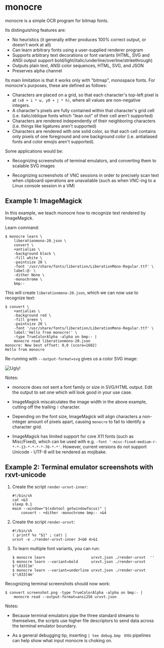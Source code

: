 monocre
=======

monocre is a simple OCR program for bitmap fonts.

Its distinguishing features are:

- No heuristics (it generally either produces 100% correct output, or doesn't work at all)
- Can learn arbitrary fonts using a user-supplied renderer program
- Supports arbitrary text decorations or font variants
  (HTML, SVG and ANSI output support bold/light/italic/underline/overline/strikethrough)
- Outputs plain text, ANSI color sequences, HTML, SVG, and JSON
- Preserves alpha channel

Its main limitation is that it works only with "bitmap", monospace fonts.
For monocre's purposes, these are defined as follows:

- Characters are placed on a grid, so that each character's top-left pixel
  is at `(x0 + i * w, y0 + j * h)`, where all values are non-negative integers.
- A character's pixels are fully contained within that character's grid cell
  (i.e. italic/oblique fonts which "lean out" of their cell aren't supported)
- Characters are rendered independently of their neighboring characters
  (i.e. things like ligatures aren't supported)
- Characters are rendered with one solid color,
  so that each cell contains only pixels of one foreground and one background color
  (i.e. antialiased fonts and color emojis aren't supported).

Some applications would be:

- Recognizing screenshots of terminal emulators,
  and converting them to scalable SVG images

- Recognizing screenshots of VNC sessions in order to precisely scan text
  when clipboard operations are unavailable
  (such as when VNC-ing to a Linux console session in a VM)


Example 1: ImageMagick
----------------------

In this example, we teach monocre how to recognize text rendered by ImageMagick.

Learn command:

```console
$ monocre learn \
    liberationmono-20.json \
    convert \
    +antialias \
    -background black \
    -fill white \
    -pointsize 20 \
    -font '/usr/share/fonts/liberation/LiberationMono-Regular.ttf' \
    label:@- \
    -dither None \
    -monochrome \
    bmp:-
```

This will create `liberationmono-20.json`, which we can now use to recognize text:

```console
$ convert \
    +antialias \
    -background red \
    -fill green \
    -pointsize 20 \
    -font '/usr/share/fonts/liberation/LiberationMono-Regular.ttf' \
    label:'Hello from monocre!' \
    -type TrueColorAlpha -alpha on bmp:- |
    monocre read liberationmono-20.json
monocre: New best offset: 0,0 (score=1602)
Hello from monocre
```

Re-running with `--output-format=svg` gives us a color SVG image:

![Ugly!](https://dump.thecybershadow.net/d6a14c8bd0ad7200a31b4b9b8f3189da/a.svg)

Notes:

- monocre does not sent a font family or size in SVG/HTML output.
  Edit the output to set one which will look good in your use case.

- ImageMagick miscalculates the image width in the above example,
  cutting off the trailing `!` character.

- Depending on the font size, ImageMagick will align characters
  a non-integer amount of pixels apart, 
  causing `monocre` to fail to identify a character grid.

- ImageMagick has limited support for core X11 fonts (such as Misc/Fixed),
  which can be used with e.g. `-font '-misc-fixed-medium-r-*-*-13-*-*-*-*-70-*-*'`.
  However, current versions do not support Unicode - 
  UTF-8 will be rendered as mojibake.


Example 2: Terminal emulator screenshots with rxvt-unicode
----------------------------------------------------------

1. Create the script `render-urxvt-inner`:

   ```shell
   #!/bin/sh
   cat <&3
   sleep 0.1
   maim --window="$(xdotool getwindowfocus)" | 
       convert - +dither -monochrome bmp:- >&4
   ```

2. Create the script `render-urxvt`:

   ```shell
   #!/bin/sh
   ( printf %s "$1" ; cat) |
   urxvt -e ./render-urxvt-inner 3<&0 4>&1
   ```

3. To learn multiple font variants, you can run:

   ```conosle
   $ monocre learn                     urxvt.json ./render-urxvt  ''
   $ monocre learn --variant=bold      urxvt.json ./render-urxvt $'\033[1m'
   $ monocre learn --variant=underline urxvt.json ./render-urxvt $'\033[4m'
   ```

Recognizing terminal screenshots should now work:

```console
$ convert screenshot.png -type TrueColorAlpha -alpha on bmp:- | 
    monocre read --output-format=ansi256 urxvt.json
```

Notes:

- Because terminal emulators pipe the three standard streams to themselves,
  the scripts use higher file descriptors to send data across the terminal emulator boundary.

- As a general debugging tip, inserting `| tee debug.bmp ` into pipelines 
  can help show what input monocre is choking on.
